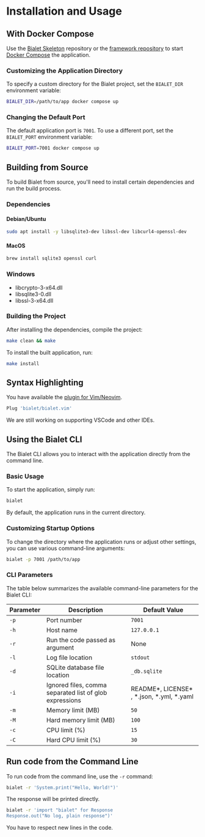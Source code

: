 # Installation and Usage

## With Docker Compose

Use the [Bialet Skeleton](https://github.com/bialet/skeleton) repository or the [framework repository](https://github.com/bialet/bialet)
to start [Docker Compose](https://docs.docker.com/compose/) the application.

### Customizing the Application Directory

To specify a custom directory for the Bialet project, set the `BIALET_DIR` environment variable:

```bash
BIALET_DIR=/path/to/app docker compose up
```

### Changing the Default Port

The default application port is `7001`. To use a different port, set the `BIALET_PORT` environment variable:

```bash
BIALET_PORT=7001 docker compose up
```

## Building from Source

To build Bialet from source, you'll need to install certain dependencies and run the build process.

### Dependencies

#### Debian/Ubuntu

```bash
sudo apt install -y libsqlite3-dev libssl-dev libcurl4-openssl-dev
```

#### MacOS

```bash
brew install sqlite3 openssl curl
```
### Windows

* libcrypto-3-x64.dll
* libsqlite3-0.dll
* libssl-3-x64.dll

### Building the Project

After installing the dependencies, compile the project:

```bash
make clean && make
```

To install the built application, run:

```bash
make install
```

## Syntax Highlighting

You have available the [plugin for Vim/Neovim](https://github.com/bialet/bialet.vim).

```bash
Plug 'bialet/bialet.vim'
```

We are still working on supporting VSCode and other IDEs.

## Using the Bialet CLI

The Bialet CLI allows you to interact with the application directly from the command line.

### Basic Usage

To start the application, simply run:

```bash
bialet
```

By default, the application runs in the current directory.

### Customizing Startup Options

To change the directory where the application runs or adjust other settings, you can use various command-line arguments:

```bash
bialet -p 7001 /path/to/app
```

### CLI Parameters

The table below summarizes the available command-line parameters for the Bialet CLI:

| Parameter | Description | Default Value |
| --- | --- | --- |
| `-p` | Port number | `7001` |
| `-h` | Host name | `127.0.0.1` |
| `-r` | Run the code passed as argument | None |
| `-l` | Log file location | `stdout` |
| `-d` | SQLite database file location | `_db.sqlite` |
| `-i` | Ignored files, comma separated list of glob expressions | README\*, LICENSE\* , \*.json, \*.yml, \*.yaml |
| `-m` | Memory limit (MB) | `50` |
| `-M` | Hard memory limit (MB) | `100` |
| `-c` | CPU limit (%) | `15` |
| `-C` | Hard CPU limit (%) | `30` |

## Run code from the Command Line

To run code from the command line, use the `-r` command:

```bash
bialet -r 'System.print("Hello, World!")'
```

The response will be printed directly.

```bash
bialet -r 'import "bialet" for Response
Response.out("No log, plain response")'
```

You have to respect new lines in the code.
